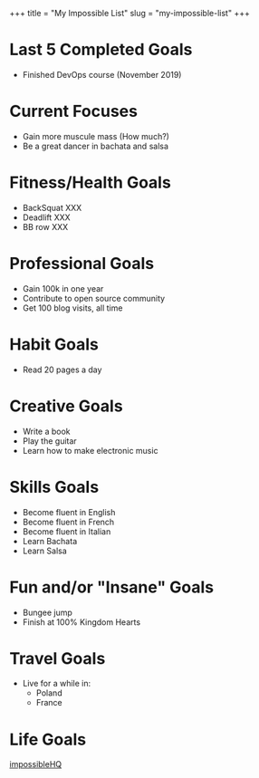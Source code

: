 +++
title = "My Impossible List"
slug = "my-impossible-list"
+++

# Last 5 Completed Goals

- Finished DevOps course (November 2019)

# Current Focuses

- Gain more muscule mass (How much?)
- Be a great dancer in bachata and salsa

# Fitness/Health Goals

- BackSquat XXX
- Deadlift XXX
- BB row XXX

# Professional Goals

- Gain 100k in one year
- Contribute to open source community
- Get 100 blog visits, all time

# Habit Goals

- Read 20 pages a day

# Creative Goals

- Write a book
- Play the guitar
- Learn how to make electronic music

# Skills Goals

- Become fluent in English
- Become fluent in French
- Become fluent in Italian
- Learn Bachata
- Learn Salsa


# Fun and/or "Insane" Goals

- Bungee jump
- Finish at 100% Kingdom Hearts

# Travel Goals

- Live for a while in:
  - Poland
  - France

# Life Goals

[impossibleHQ](https://impossiblehq.com/impossible-list/)